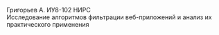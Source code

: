 Григорьев А.  ИУ8-102 НИРС   
Исследование алгоритмов фильтрации веб-приложений и анализ их практического применения
